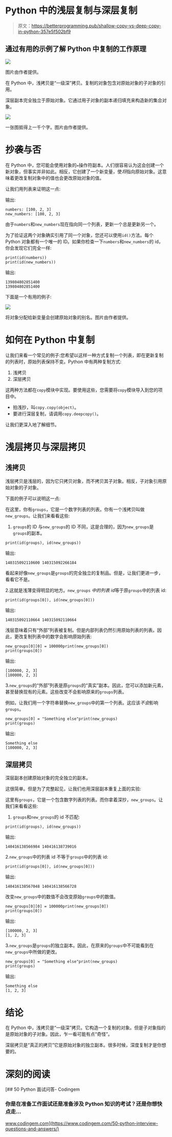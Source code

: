 # Python 中的浅层复制与深层复制

> 原文：<https://betterprogramming.pub/shallow-copy-vs-deep-copy-in-python-357e5f502bf9>

## 通过有用的示例了解 Python 中复制的工作原理

![](img/f288463edc6125ba0f040f0521b22871.png)

图片由作者提供。

在 Python 中，浅拷贝是“一级深”拷贝。复制的对象包含对原始对象的子对象的引用。

深层副本完全独立于原始对象。它通过用子对象的副本递归填充来构造新的集合对象。

![](img/80381f7f18f7ee6a8ca13c5e901e5343.png)

一张图抵得上一千个字。图片由作者提供。

# 抄袭与否

在 Python 中，您可能会使用对象的`=`操作符副本。人们很容易认为这会创建一个新对象，但事实并非如此。相反，它创建了一个新变量，使*将*指向原始对象。这意味着更改复制对象中的值也会更改原始对象的值。

让我们用列表来证明这一点:

输出:

```
numbers: [100, 2, 3]
new_numbers: [100, 2, 3]
```

由于`numbers`和`new_numbers`现在指向同一个列表，更新一个总是更新另一个。

为了验证这两个对象确实引用了同一个对象，您还可以使用`id()`方法。每个 Python 对象都有一个唯一的 ID。如果你检查一下`numbers`和`new_numbers`的 id，你会发现它们完全一样:

```
print(id(numbers))
print(id(new_numbers))
```

输出:

```
139804802851400
139804802851400
```

下面是一个有用的例子:

![](img/cba29e91cd1384830bce6d37bc65bc3a.png)

将对象分配给新变量会创建原始对象的别名。图片由作者提供。

# 如何在 Python 中复制

让我们来看一个常见的例子:您希望以这样一种方式复制一个列表，即在更新复制的列表时，原始列表保持不变。Python 中有两种复制方式:

1.  浅拷贝
2.  深层拷贝

这两种方法都在`copy`模块中实现。要使用这些，您需要将`copy`模块导入到您的项目中。

*   拍浅抄，叫`copy.copy(object)`。
*   要进行深层复制，请调用`copy.deepcopy()`。

让我们更深入地了解细节。

# 浅层拷贝与深层拷贝

## 浅拷贝

浅层拷贝是浅层的，因为它只拷贝对象，而不拷贝其子对象。相反，子对象引用原始对象的子对象。

下面的例子可以说明这一点:

在这里，你有`groups`，它是一个数字列表的列表。你有一个浅拷贝叫做`new_groups`。让我们来看看这些:

1.  `groups`的 ID 与`new_groups`的 ID 不同，这是合理的，因为`new_groups`是`groups`的副本。

```
print(id(groups), id(new_groups))
```

输出:

```
140315092110600 140315092266184
```

看起来好像`new_groups`是`groups`的完全独立的复制品。但是，让我们更进一步，看看它不是。

2.这就是浅薄变得明显的地方。`new_groups` *中的列表 id*等于原`groups`中的列表 id:

```
print(id(groups[0]), id(new_groups[0]))
```

输出:

```
140315092110664 140315092110664
```

浅层意味着只有“外部”列表被复制。但是内部列表仍然引用原始列表的列表。因此，更改复制列表中的数字会影响原始列表:

```
new_groups[0][0] = 100000print(new_groups[0])
print(groups[0])
```

输出:

```
[100000, 2, 3]
[100000, 2, 3]
```

3.`new_groups`的“外部”列表是原`groups`的“真实”副本。因此，您可以添加新元素，甚至替换现有的元素。这些改变不会影响原来的`groups`列表。

例如，让我们用一个字符串替换`new_groups`中的第一个列表。这应该*不会*影响`groups`。

```
new_groups[0] = "Something else"print(new_groups)
print(groups)
```

输出:

```
Something else
[100000, 2, 3]
```

## 深层拷贝

深层副本创建原始对象的完全独立的副本。

这很简单。但是为了完整起见，让我们也用深层副本重复上面的实验:

这里有`groups`，它是一个包含数字列表的列表。而你拿着深抄，`new_groups`。让我们来看看这些:

1.  `groups`和`new_groups`的 id 不匹配:

```
print(id(groups), id(new_groups))
```

输出:

```
140416138566984 140416138739016
```

2.`new_groups`中的列表 id 不等于`groups`中的列表 id:

```
print(id(groups[0]), id(new_groups[0]))
```

输出:

```
140416138567048 140416138566728
```

改变`new_groups`中的数值不会改变原始`groups`中的数值。

```
new_groups[0][0] = 100000print(new_groups[0])
print(groups[0])
```

输出:

```
[100000, 2, 3]
[1, 2, 3]
```

3.`new_groups`是`groups`的独立副本。因此，在原来的`groups`中不可能看到在`new_groups`中所做的更改。

```
new_groups[0] = "Something else"print(new_groups)
print(groups)
```

输出:

```
Something else
[1, 2, 3]
```

# 结论

在 Python 中，浅拷贝是“一级深”拷贝。它构造一个复制的对象。但是子对象指的是原始对象的子对象。因此，乍一看可能有点“奇怪”。

深层拷贝是“真正的拷贝”它是原始对象的独立副本。很多时候，深度复制才是你想要的。

# 深刻的阅读

[](https://www.codingem.com/50-python-interview-questions-and-answers/) [## 50 Python 面试问答- Codingem

### 你是在准备工作面试还是准备涉及 Python 知识的考试？还是你想快点走…

www.codingem.com](https://www.codingem.com/50-python-interview-questions-and-answers/)